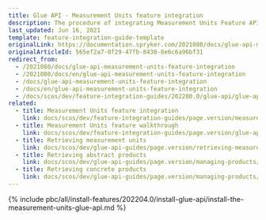 ```yaml
---
title: Glue API - Measurement Units feature integration
description: The procedure of integrating Measurement Units Feature API into a Spryker project.
last_updated: Jun 16, 2021
template: feature-integration-guide-template
originalLink: https://documentation.spryker.com/2021080/docs/glue-api-measurement-units-feature-integration
originalArticleId: 565ef2a7-0f29-47fb-8438-8e6c6a96bf31
redirect_from:
  - /2021080/docs/glue-api-measurement-units-feature-integration
  - /2021080/docs/en/glue-api-measurement-units-feature-integration
  - /docs/glue-api-measurement-units-feature-integration
  - /docs/en/glue-api-measurement-units-feature-integration
  - /docs/scos/dev/feature-integration-guides/202200.0/glue-api/glue-api-measurement-units-feature-integration.html
related:
  - title: Measurement Units feature integration
    link: docs/scos/dev/feature-integration-guides/page.version/measurement-units-feature-integration.html
  - title: Measurement Units feature walkthrough
    link: docs/scos/dev/feature-integration-guides/page.version/glue-api/glue-api-measurement-units-feature-integration.html
  - title: Retrieving measurement units
    link: docs/scos/dev/glue-api-guides/page.version/retrieving-measurement-units.html
  - title: Retrieving abstract products
    link: docs/scos/dev/glue-api-guides/page.version/managing-products/abstract-products/retrieving-abstract-products.html
  - title: Retrieving concrete products
    link: docs/scos/dev/glue-api-guides/page.version/managing-products/concrete-products/retrieving-concrete-products.html
---
```


{% include pbc/all/install-features/202204.0/install-glue-api/install-the-measurement-units-glue-api.md %} <!-- To edit, see /_includes/pbc/all/install-features/202204.0/install-glue-api/install-the-measurement-units-glue-api.md -->
